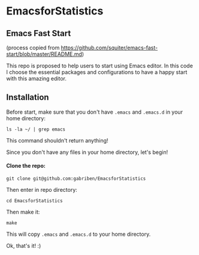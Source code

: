 # EmacsforStatistics

Emacs Fast Start
----------------
(process copied from https://github.com/squiter/emacs-fast-start/blob/master/README.md)

This repo is proposed to help users to start using Emacs editor. In this code I choose the essential packages and configurations to have a happy start with this amazing editor.

## Installation

Before start, make sure that you don't have `.emacs` and `.emacs.d` in your home directory:

```
ls -la ~/ | grep emacs
```

This command shouldn't return anything!

Since you don't have any files in your home directory, let's begin!  

#### Clone the repo:

```
git clone git@github.com:gabriben/EmacsforStatistics
```

Then enter in repo directory:

```
cd EmacsforStatistics
```

Then make it:

```
make
```

This will copy `.emacs` and `.emacs.d` to your home directory.

Ok, that's it! :)
